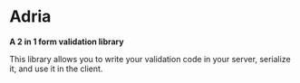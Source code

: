# Adria

**A 2 in 1 form validation library**

This library allows you to write your validation code in your server, serialize it, and use it in the client. 